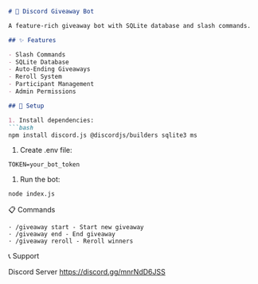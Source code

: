 ```markdown
# 🎉 Discord Giveaway Bot

A feature-rich giveaway bot with SQLite database and slash commands.

## ✨ Features

- Slash Commands
- SQLite Database  
- Auto-Ending Giveaways
- Reroll System
- Participant Management
- Admin Permissions

## 🚀 Setup

1. Install dependencies:
```bash
npm install discord.js @discordjs/builders sqlite3 ms
```

1. Create .env file:

```env
TOKEN=your_bot_token
```

1. Run the bot:

```bash
node index.js
```

📋 Commands
````
· /giveaway start - Start new giveaway
· /giveaway end - End giveaway
· /giveaway reroll - Reroll winners
````
📞 Support

Discord Server
https://discord.gg/mnrNdD6JSS
